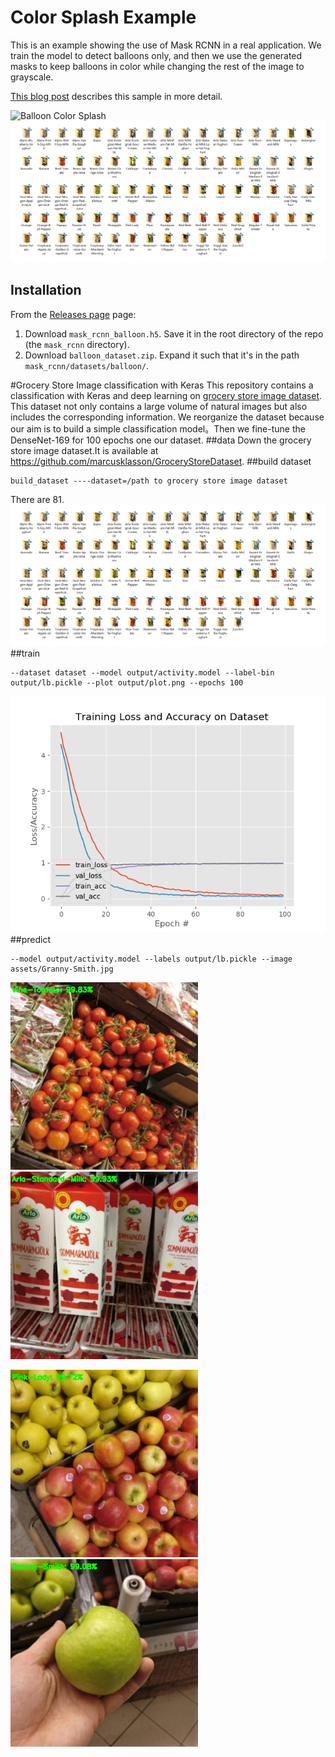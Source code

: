 
# Color Splash Example

This is an example showing the use of Mask RCNN in a real application.
We train the model to detect balloons only, and then we use the generated 
masks to keep balloons in color while changing the rest of the image to
grayscale.


[This blog post](https://engineering.matterport.com/splash-of-color-instance-segmentation-with-mask-r-cnn-and-tensorflow-7c761e238b46) describes this sample in more detail.

![Balloon Color Splash](/assets/balloon_color_splash.gif)
![Balloon Color Splash](assets/show/store.jpg)

## Installation
From the [Releases page](https://github.com/matterport/Mask_RCNN/releases) page:
1. Download `mask_rcnn_balloon.h5`. Save it in the root directory of the repo (the `mask_rcnn` directory).
2. Download `balloon_dataset.zip`. Expand it such that it's in the path `mask_rcnn/datasets/balloon/`.



#Grocery Store Image classification with Keras
This repository contains a classification with Keras and deep learning on [grocery store image dataset](https://github.com/marcusklasson/GroceryStoreDataset). This dataset not only contains a large volume of natural images but also includes the corresponding information. We reorganize the dataset because our aim is to build a simple classification model。Then we fine-tune the DenseNet-169 for 100 epochs one our dataset. 
##data
Down the grocery store image dataset.It is available at https://github.com/marcusklasson/GroceryStoreDataset.
##build dataset
```
build_dataset ----dataset=/path to grocery store image dataset
```
There are 81.
![Instance Segmentation Sample](assets/show/store.jpg)
##train
```
--dataset dataset --model output/activity.model --label-bin output/lb.pickle --plot output/plot.png --epochs 100
```

![Instance Segmentation Sample](assets/show/plot.png)
##predict
```
--model output/activity.model --labels output/lb.pickle --image assets/Granny-Smith.jpg
```
<p align="left">
  <img src="assets/show/predict1.jpg" width="300" title="hover text">
  <img src="assets/show/predict2.jpg" width="300" title="hover text">
</p>
<p align="left">
  <img src="assets/show/predict3.jpg" width="300" title="hover text">
  <img src="assets/show/predict4.jpg" width="300" title="hover text">
</p>

